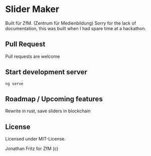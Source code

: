 # Slider Maker

Built für ZfM. (Zentrum für Medienbildung)
Sorry for the lack of documentation, this was built when I had spare time at a hackathon.

## Pull Request 
Pull requests are welcome

## Start development server
``ng serve``

## Roadmap / Upcoming features

Rewrite in rust, save sliders in blockchain
## License
Licensed under MIT-License.

Jonathan Fritz for ZfM (c) 